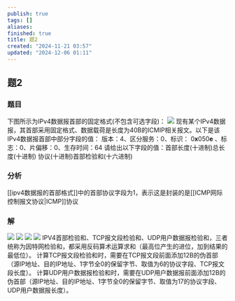 ```yaml
---
publish: true
tags: []
aliases: 
finished: true
title: 题2
created: "2024-11-21 03:57"
updated: "2024-12-06 01:11"
---
```

## 题2
### 题目
下图所示为IPv4数据报首部的固定格式(不包含可选字段)：
![](https://img.hwenyi.tech/202411211154746.webp)
现有某个IPv4数据报，其首部采用固定格式、数据载荷是长度为40B的ICMIP相关报文。以下是该IPv4数据报首部中部分字段的值：
版本：4、区分服务：0、标识： $0\mathbf{x}050\mathbf{e}$ 、标志：0、片偏移：0、生存时间：64
请给出以下字段的值：首部长度(十进制)总长度(十进制) 协议(十进制)首部检验和(十六进制)
### 分析
[[ipv4数据报的首部格式]]中的首部协议字段为1，表示这是封装的是[[ICMP网际控制报文协议|ICMP]]协议
### 解
![](https://img.hwenyi.tech/202411211226168.webp)
![](https://img.hwenyi.tech/202411211227028.webp)
![](https://img.hwenyi.tech/202411211227322.webp)
![](https://img.hwenyi.tech/202411211227046.webp)
IPV4首部检验和、TCP报文段检验和、UDP用户数据报检验和，三者统称为因特网检验和，都采用反码算术运算求和（最高位产生的进位，加到结果的最低位）。
计算TCP报文段检验和时，需要在TCP报文段前面添加12B的伪首部（源IP地址、目的IP地址、1字节全0的保留字节、取值为6的协议字段、TCP报文段长度）。
计算UDP用户数据报检验和时，需要在UDP用户数据报前面添加12B的伪首部（源IP地址、目的IP地址、1字节全0的保留字节、取值为17的协议字段、UDP用户数据报长度）。